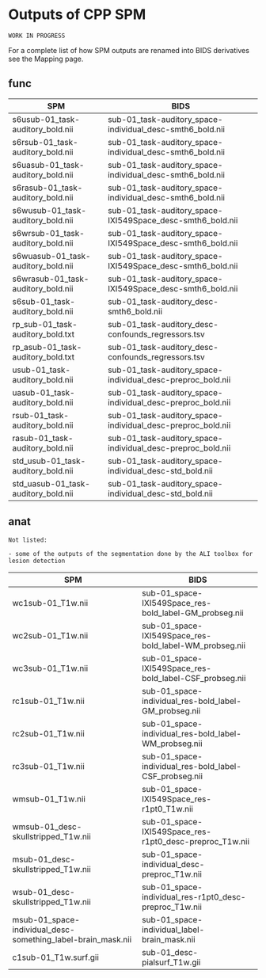 # Outputs of CPP SPM

```{warning}
WORK IN PROGRESS
```

For a complete list of how SPM outputs are renamed into BIDS derivatives see the
Mapping page.

## func

| SPM                                 | BIDS                                                        |
| ----------------------------------- | ----------------------------------------------------------- |
| s6usub-01_task-auditory_bold.nii    | sub-01_task-auditory_space-individual_desc-smth6_bold.nii   |
| s6rsub-01_task-auditory_bold.nii    | sub-01_task-auditory_space-individual_desc-smth6_bold.nii   |
| s6uasub-01_task-auditory_bold.nii   | sub-01_task-auditory_space-individual_desc-smth6_bold.nii   |
| s6rasub-01_task-auditory_bold.nii   | sub-01_task-auditory_space-individual_desc-smth6_bold.nii   |
| s6wusub-01_task-auditory_bold.nii   | sub-01_task-auditory_space-IXI549Space_desc-smth6_bold.nii  |
| s6wrsub-01_task-auditory_bold.nii   | sub-01_task-auditory_space-IXI549Space_desc-smth6_bold.nii  |
| s6wuasub-01_task-auditory_bold.nii  | sub-01_task-auditory_space-IXI549Space_desc-smth6_bold.nii  |
| s6wrasub-01_task-auditory_bold.nii  | sub-01_task-auditory_space-IXI549Space_desc-smth6_bold.nii  |
| s6sub-01_task-auditory_bold.nii     | sub-01_task-auditory_desc-smth6_bold.nii                    |
| rp_sub-01_task-auditory_bold.txt    | sub-01_task-auditory_desc-confounds_regressors.tsv          |
| rp_asub-01_task-auditory_bold.txt   | sub-01_task-auditory_desc-confounds_regressors.tsv          |
| usub-01_task-auditory_bold.nii      | sub-01_task-auditory_space-individual_desc-preproc_bold.nii |
| uasub-01_task-auditory_bold.nii     | sub-01_task-auditory_space-individual_desc-preproc_bold.nii |
| rsub-01_task-auditory_bold.nii      | sub-01_task-auditory_space-individual_desc-preproc_bold.nii |
| rasub-01_task-auditory_bold.nii     | sub-01_task-auditory_space-individual_desc-preproc_bold.nii |
| std_usub-01_task-auditory_bold.nii  | sub-01_task-auditory_space-individual_desc-std_bold.nii     |
| std_uasub-01_task-auditory_bold.nii | sub-01_task-auditory_space-individual_desc-std_bold.nii     |

## anat

```{note}
Not listed:

- some of the outputs of the segmentation done by the ALI toolbox for
lesion detection
```

| SPM                                                          | BIDS                                                    |
| ------------------------------------------------------------ | ------------------------------------------------------- |
| wc1sub-01_T1w.nii                                            | sub-01_space-IXI549Space_res-bold_label-GM_probseg.nii  |
| wc2sub-01_T1w.nii                                            | sub-01_space-IXI549Space_res-bold_label-WM_probseg.nii  |
| wc3sub-01_T1w.nii                                            | sub-01_space-IXI549Space_res-bold_label-CSF_probseg.nii |
| rc1sub-01_T1w.nii                                            | sub-01_space-individual_res-bold_label-GM_probseg.nii   |
| rc2sub-01_T1w.nii                                            | sub-01_space-individual_res-bold_label-WM_probseg.nii   |
| rc3sub-01_T1w.nii                                            | sub-01_space-individual_res-bold_label-CSF_probseg.nii  |
| wmsub-01_T1w.nii                                             | sub-01_space-IXI549Space_res-r1pt0_T1w.nii              |
| wmsub-01_desc-skullstripped_T1w.nii                          | sub-01_space-IXI549Space_res-r1pt0_desc-preproc_T1w.nii |
| msub-01_desc-skullstripped_T1w.nii                           | sub-01_space-individual_desc-preproc_T1w.nii            |
| wsub-01_desc-skullstripped_T1w.nii                           | sub-01_space-individual_res-r1pt0_desc-preproc_T1w.nii  |
| msub-01_space-individual_desc-something_label-brain_mask.nii | sub-01_space-individual_label-brain_mask.nii            |
| c1sub-01_T1w.surf.gii                                        | sub-01_desc-pialsurf_T1w.gii                            |

